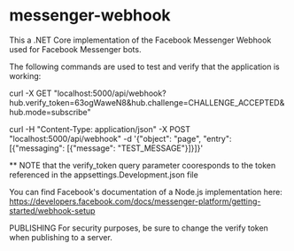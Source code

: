 # messenger-webhook
This a .NET Core implementation of the Facebook Messenger Webhook used for Facebook Messenger bots.

The following commands are used to test and verify that the application is working:

curl -X GET "localhost:5000/api/webhook?hub.verify_token=63ogWaweN8&hub.challenge=CHALLENGE_ACCEPTED&hub.mode=subscribe"

curl -H "Content-Type: application/json" -X POST "localhost:5000/api/webhook" -d '{"object": "page", "entry": [{"messaging": [{"message": "TEST_MESSAGE"}]}]}'

** NOTE that the verify_token query parameter cooresponds to the token referenced in the appsettings.Development.json file

You can find Facebook's documentation of a Node.js implementation here: https://developers.facebook.com/docs/messenger-platform/getting-started/webhook-setup

PUBLISHING
For security purposes, be sure to change the verify token when publishing to a server.
